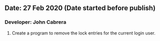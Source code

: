 ## Date: 27 Feb 2020 (Date started before publish)
### Developer: John Cabrera
1. Create a program to remove the lock entries for the current login user.